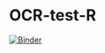 # OCR-test-R
[![Binder](https://mybinder.org/badge_logo.svg)](https://mybinder.org/v2/gh/nparisey-pro/OCR-test-R/HEAD)
